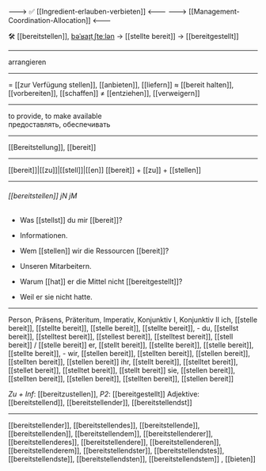 ---> ✅ [[Ingredient-erlauben-verbieten]] <---
---> [[Management-Coordination-Allocation]] <---

🛠️ [[bereitstellen]], [bəˈʁaɪ̯tˌʃteːlən](https://youglish.com/pronounce/bereitstellen/german) → [[stellte bereit]] → [[bereitgestellt]]

---
arrangieren

---
= [[zur Verfügung stellen]], [[anbieten]], [[liefern]]
≈ [[bereit halten]], [[vorbereiten]], [[schaffen]]
≠ [[entziehen]], [[verweigern]]

---
to provide, to make available  
предоставлять, обеспечивать

---
[[Bereitstellung]], [[bereit]]

---
[[bereit]]|[[zu]]|[[stell]]|[[en]]
[[bereit]] + [[zu]] + [[stellen]]


---
###### [[bereitstellen]] jN jM
- Was [[stellst]] du mir [[bereit]]?
- Informationen.

- Wem [[stellen]] wir die Ressourcen [[bereit]]?
- Unseren Mitarbeitern.

- Warum [[hat]] er die Mittel nicht [[bereitgestellt]]?
- Weil er sie nicht hatte.

---
Person, Präsens, Präteritum, Imperativ, Konjunktiv I, Konjunktiv II
ich, [[stelle bereit]], [[stellte bereit]], [[stelle bereit]], [[stellte bereit]], -
du, [[stellst bereit]], [[stelltest bereit]], [[stellest bereit]], [[stelltest bereit]], [[stell bereit]] / [[stelle bereit]]
er, [[stellt bereit]], [[stellte bereit]], [[stelle bereit]], [[stellte bereit]], -
wir, [[stellen bereit]], [[stellten bereit]], [[stellen bereit]], [[stellten bereit]], [[stellen bereit]]
ihr, [[stellt bereit]], [[stelltet bereit]], [[stellet bereit]], [[stelltet bereit]], [[stellt bereit]]
sie, [[stellen bereit]], [[stellten bereit]], [[stellen bereit]], [[stellten bereit]], [[stellen bereit]]

*Zu + Inf*: [[bereitzustellen]], *P2*: [[bereitgestellt]]
Adjektive: [[bereitstellend]], [[bereitstellender]], [[bereitstellendst]]

---
[[bereitstellender]], [[bereitstellendes]], [[bereitstellende]], [[bereitstellenden]], [[bereitstellendem]], [[bereitstellenderer]], [[bereitstellenderes]], [[bereitstellendere]], [[bereitstellenderen]], [[bereitstellenderem]], [[bereitstellendster]], [[bereitstellendstes]], [[bereitstellendste]], [[bereitstellendsten]], [[bereitstellendstem]]
, [[bieten]]